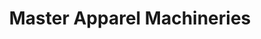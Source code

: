 ---
title: "Master Apparel Machineries"
url: /karachi/master-apparel-machineries/
shop: electronics
---